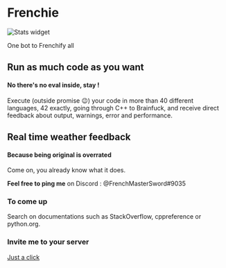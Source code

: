 # Frenchie

![Stats widget](https://discordbots.org/api/widget/438242027541495808.svg)

One bot to Frenchify all

## Run as much code as you want
#### No there's no eval inside, stay !

Execute (outside promise 😉) your code in more than 40 different languages, 42 exactly, going through C++ to Brainfuck, and receive direct feedback about output, warnings, error and performance.

## Real time weather feedback
#### Because being original is overrated

Come on, you already know what it does.

**Feel free to ping me** on Discord : @FrenchMasterSword#9035

### To come up

Search on documentations such as StackOverflow, cppreference or python.org.

### Invite me to your server

[Just a click](https://discordapp.com/oauth2/authorize?client_id=438242027541495808&scope=bot&permissions=1194839233 "Come on, you can do it")
